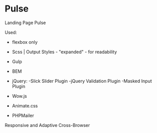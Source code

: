 # Pulse

Landing Page Pulse

Used:

- flexbox only
- Scss | Output Styles - "expanded" - for readability
- Gulp
- BEM
- jQuery:
-Slick Slider Plugin
-jQuery Validation Plugin
-Masked Input Plugin


- Wow.js
- Animate.css
- PHPMailer

Responsive and Adaptive
Cross-Browser
